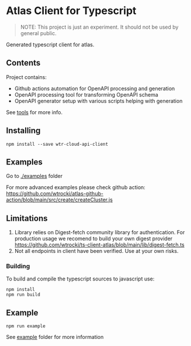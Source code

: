 #  Atlas Client for Typescript

> NOTE: This project is just an experiment. It should not be used by general public.

Generated typescript client for atlas.

## Contents

Project contains:

- Github actions automation for OpenAPI processing and generation
- OpenAPI processing tool for transforming OpenAPI schema
- OpenAPI generator setup with various scripts helping with generation

See [tools](./tools) for more info.

## Installing 

```
npm install --save wtr-cloud-api-client
```

## Examples

Go to [./examples](./examples) folder


For more advanced examples please check github action:
https://github.com/wtrocki/atlas-github-action/blob/main/src/create/createCluster.js

## Limitations

1. Library relies on Digest-fetch community library for authentication.
For production usage we recomend to build your own digest provider
https://github.com/wtrocki/ts-client-atlas/blob/main/lib/digest-fetch.ts
2. Not all endpoints in client have been verified. Use at your own risks. 

### Building

To build and compile the typescript sources to javascript use:
```
npm install
npm run build
```

## Example

```
npm run example
```

See [example](./example) folder for more information
